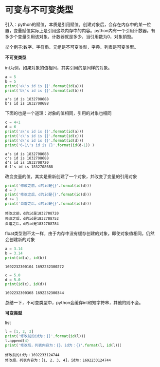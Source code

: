 # 可变与不可变类型

引入：python的赋值，本质是引用赋值。创建对象后，会存在内存中的某一位置，变量赋值实际上是引用这块内存中的内容。python内有一个引用计数器，有多少个变量引用该对象，计数器就是多少，当引用数为0，对象销毁。

举个例子:数字、字符串、元组是不可变类型，字典、列表是可变类型。

**不可变类型**

int为例，如果对象的值相同，其实引用的是同样的对象。

```python
a = 5
b = 5
print('a\'s id is {}'.format(id(a)))
print('b\'s id is {}'.format(id(b)))
```

```
a's id is 1832708688
b's id is 1832708688
```

下面的也是一个道理：对象的值相同，引用的对象也相同

```python
c = 4+1
d = 6
print('a\'s id is {}'.format(id(a)))
print('c\'s id is {}'.format(id(c)))
print('d\'s id is {}'.format(id(d)))
print('6-1\'s id is {}'.format(id(d-1)) )
```

```
a's id is 1832708688
c's id is 1832708688
d's id is 1832708720
6-1's id is 1832708688
```

改变变量的值，其实是重新创建了一个对象，并改变了变量的引用对象

```python
print('修改之前，d的id是{}'.format(id(d)))
d = 7
print('修改之后，d的id是{}'.format(id(d)))
d += 1
print('自增之后，d的id是{}'.format(id(d)))
```

```
修改之前，d的id是1832708720
修改之后，d的id是1832708752
自增之后，d的id是1832708784
```

float类型则不太一样，由于内存中没有缓存创建的对象，即使对象值相同，仍然会创建新的对象

```python
a = 3.14
b = 3.14
print(id(a), id(b))
```

```
1692232300104 1692232300272
```

```python
c = 5.0
d = 5.0
print(id(c), id(d))
```

```
1692232300368 1692232300344
```

总结一下，不可变类型中，python会缓存int和短字符串，其他的则不会。

**可变类型**

list

```python
l = [1, 2, 3]
print('修改前的id为：{}'.format(id(l)))
l.append(4)
print('修改后，列表内容为：{}，id为：{}'.format(l, id(l)))
```

```
修改前的id为：1692233124744
修改后，列表内容为：[1, 2, 3, 4]，id为：1692233124744
```

